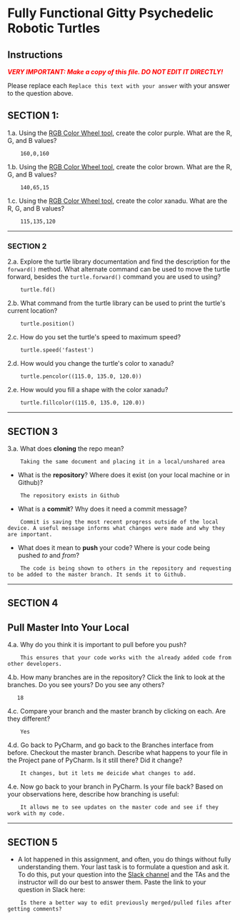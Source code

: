 # Fully Functional Gitty Psychedelic Robotic Turtles

## Instructions

**_<span style="color:red">
    VERY IMPORTANT: Make a copy of this file. DO NOT EDIT IT DIRECTLY!
</span>_**

Please replace each `Replace this text with your answer` 
with your answer to the question above.

## SECTION 1: 

1.a. Using the [RGB Color Wheel tool](https://colorspire.com/rgb-color-wheel/), create the color purple. 
     What are the R, G, and B values?

```
    160,0,160
```

1.b. Using the [RGB Color Wheel tool](https://colorspire.com/rgb-color-wheel/), create the color brown. 
     What are the R, G, and B values? 

```
    140,65,15
```

1.c. Using the [RGB Color Wheel tool](https://colorspire.com/rgb-color-wheel/), create the color xanadu. 
     What are the R, G, and B values?

```
    115,135,120
```

---

### SECTION 2

2.a. Explore the turtle library documentation and find the description for the 
     `forward()` method. What alternate command can be used to move the turtle forward, 
     besides the `turtle.forward()` command you are used to using?

```
    turtle.fd()
```

2.b. What command from the turtle library can be used to print the turtle's current 
   location?
   
```
    turtle.position()
```

2.c. How do you set the turtle's speed to maximum speed?
   
```
    turtle.speed('fastest')
```

2.d. How would you change the turtle's color to xanadu? 

```
    turtle.pencolor((115.0, 135.0, 120.0))
```

2.e. How would you fill a shape with the color xanadu?

```
    turtle.fillcolor((115.0, 135.0, 120.0)) 
```

---

## SECTION 3

3.a. What does **cloning** the repo mean?

```
    Taking the same document and placing it in a local/unshared area
```


- What is the **repository**? Where does it exist (on your local machine or in Github)?

```
    The repository exists in Github
```


- What is a **commit**? Why does it need a commit message?

```
    Commit is saving the most recent progress outside of the local device. A useful message informs what changes were made and why they are important.
```


- What does it mean to **push** your code? Where is your code being pushed _to_ and _from_?

```
    The code is being shown to others in the repository and requesting to be added to the master branch. It sends it to Github.
```

---

## SECTION 4

## Pull Master Into Your Local

4.a. Why do you think it is important to pull before you push?

```
    This ensures that your code works with the already added code from other developers.
```

4.b. How many branches are in the repository?
     Click the link to look at the branches. Do you see yours? Do you see any others? 

```
   18
```


4.c. Compare your branch and the master branch by clicking on each. Are they different?

```
    Yes
```


4.d. Go back to PyCharm, and go back to the Branches interface from before. Checkout the 
     master branch.
     Describe what happens to your file in the Project pane of PyCharm. Is it still 
     there? Did it change?

```
    It changes, but it lets me deicide what changes to add.
```


4.e. Now go back to your branch in PyCharm. Is your file back? Based on your observations
     here, describe how branching is useful:

```
    It allows me to see updates on the master code and see if they work with my code.
```

---

## SECTION 5
- A lot happened in this assignment, and often, you do things without fully 
  understanding them. Your last task is to formulate a question and ask it. 
  To do this, put your question into the [Slack channel](https://bereacs.slack.com/archives/C3QACGH8R) and the TAs and the instructor 
  will do our best to answer them. Paste the link to your question in Slack here:

```
    Is there a better way to edit previously merged/pulled files after getting comments?
```



